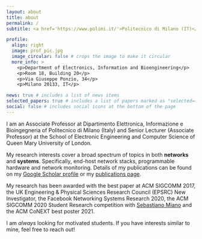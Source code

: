 ```yaml
---
layout: about
title: about
permalink: /
subtitle: <a href='https://www.polimi.it/'>Politecnico di Milano (IT)</a> and <a href='https://www.qmul.ac.uk/'>Queen Mary University of London (UK)</a>

profile:
  align: right
  image: prof_pic.jpg
  image_circular: false # crops the image to make it circular
  more_info: >
    <p>Department of Electronics, Information and Bioengineering</p>
    <p>Room 18, Building 20</p>
    <p>Via Giuseppe Ponzio, 34</p>
    <p>Milano 20133, IT</p>

news: true # includes a list of news items
selected_papers: true # includes a list of papers marked as "selected={true}"
social: false # includes social icons at the bottom of the page
---
```


I am an Associate Professor at Dipartimento Elettronica, Informazione e Bioingegneria of Politecnico di Milano (Italy) and Senior Lecturer (Associate Professor) at the School of Electronic Engineering and Computer Science of Queen Mary University of London.

My research interests cover a broad spectrum of topics in both **networks** and **systems**. Specifically, end-host network stacks, programmable hardware and network monitoring. Details of my publications can be found on my [Google Scholar profile](https://scholar.google.com/citations?user=3VedTqcAAAAJ&hl=en) or my [publications page](/publications/).

My research has been awarded with the best paper at ACM SIGCOMM 2017, the UK Engineering & Physical Sciences Research Council (EPSRC) New Investigator, the Facebook Networking Systems Research 2020, the ACM SIGCOMM 2020 Student Research competition with [Sebastiano Miano](https://sebymiano.github.io/) and the ACM CoNEXT best poster 2021.

I am _always_ looking for motivated students. If you have interests similar to mine, feel free to reach out!
